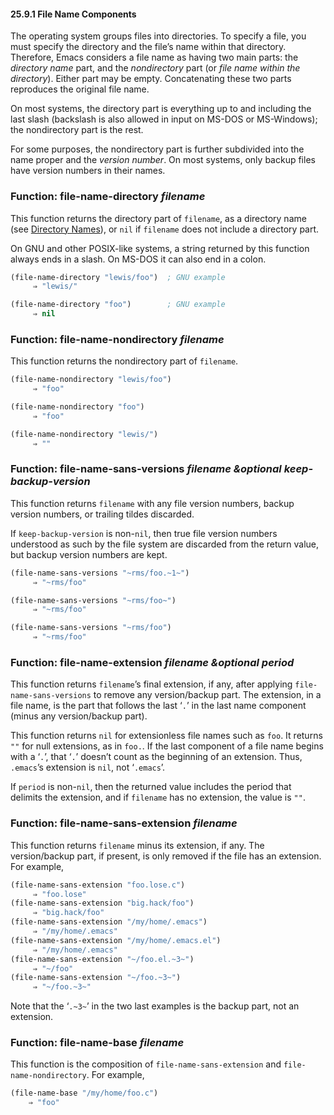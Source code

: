 

#### 25.9.1 File Name Components

The operating system groups files into directories. To specify a file, you must specify the directory and the file’s name within that directory. Therefore, Emacs considers a file name as having two main parts: the *directory name* part, and the *nondirectory* part (or *file name within the directory*). Either part may be empty. Concatenating these two parts reproduces the original file name.

On most systems, the directory part is everything up to and including the last slash (backslash is also allowed in input on MS-DOS or MS-Windows); the nondirectory part is the rest.

For some purposes, the nondirectory part is further subdivided into the name proper and the *version number*. On most systems, only backup files have version numbers in their names.

### Function: **file-name-directory** *filename*

This function returns the directory part of `filename`, as a directory name (see [Directory Names](Directory-Names.html)), or `nil` if `filename` does not include a directory part.

On GNU and other POSIX-like systems, a string returned by this function always ends in a slash. On MS-DOS it can also end in a colon.

```lisp
(file-name-directory "lewis/foo")  ; GNU example
     ⇒ "lewis/"
```

```lisp
(file-name-directory "foo")        ; GNU example
     ⇒ nil
```

### Function: **file-name-nondirectory** *filename*

This function returns the nondirectory part of `filename`.

```lisp
(file-name-nondirectory "lewis/foo")
     ⇒ "foo"
```

```lisp
(file-name-nondirectory "foo")
     ⇒ "foo"
```

```lisp
(file-name-nondirectory "lewis/")
     ⇒ ""
```

### Function: **file-name-sans-versions** *filename \&optional keep-backup-version*

This function returns `filename` with any file version numbers, backup version numbers, or trailing tildes discarded.

If `keep-backup-version` is non-`nil`, then true file version numbers understood as such by the file system are discarded from the return value, but backup version numbers are kept.

```lisp
(file-name-sans-versions "~rms/foo.~1~")
     ⇒ "~rms/foo"
```

```lisp
(file-name-sans-versions "~rms/foo~")
     ⇒ "~rms/foo"
```

```lisp
(file-name-sans-versions "~rms/foo")
     ⇒ "~rms/foo"
```

### Function: **file-name-extension** *filename \&optional period*

This function returns `filename`’s final extension, if any, after applying `file-name-sans-versions` to remove any version/backup part. The extension, in a file name, is the part that follows the last ‘`.`’ in the last name component (minus any version/backup part).

This function returns `nil` for extensionless file names such as `foo`. It returns `""` for null extensions, as in `foo.`. If the last component of a file name begins with a ‘`.`’, that ‘`.`’ doesn’t count as the beginning of an extension. Thus, `.emacs`’s extension is `nil`, not ‘`.emacs`’.

If `period` is non-`nil`, then the returned value includes the period that delimits the extension, and if `filename` has no extension, the value is `""`.

### Function: **file-name-sans-extension** *filename*

This function returns `filename` minus its extension, if any. The version/backup part, if present, is only removed if the file has an extension. For example,

```lisp
(file-name-sans-extension "foo.lose.c")
     ⇒ "foo.lose"
(file-name-sans-extension "big.hack/foo")
     ⇒ "big.hack/foo"
(file-name-sans-extension "/my/home/.emacs")
     ⇒ "/my/home/.emacs"
(file-name-sans-extension "/my/home/.emacs.el")
     ⇒ "/my/home/.emacs"
(file-name-sans-extension "~/foo.el.~3~")
     ⇒ "~/foo"
(file-name-sans-extension "~/foo.~3~")
     ⇒ "~/foo.~3~"
```

Note that the ‘`.~3~`’ in the two last examples is the backup part, not an extension.

### Function: **file-name-base** *filename*

This function is the composition of `file-name-sans-extension` and `file-name-nondirectory`. For example,

```lisp
(file-name-base "/my/home/foo.c")
    ⇒ "foo"
```
